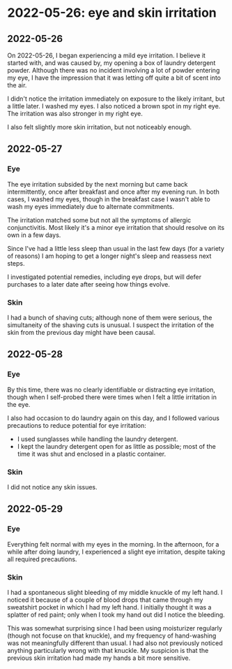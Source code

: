 # 2022-05-26: eye and skin irritation

## 2022-05-26

On 2022-05-26, I began experiencing a mild eye irritation. I believe
it started with, and was caused by, my opening a box of laundry
detergent powder. Although there was no incident involving a lot of
powder entering my eye, I have the impression that it was letting off
quite a bit of scent into the air.

I didn't notice the irritation immediately on exposure to the likely
irritant, but a little later. I washed my eyes. I also noticed a brown
spot in my right eye. The irritation was also stronger in my right
eye.

I also felt slightly more skin irritation, but not noticeably enough.

## 2022-05-27

### Eye

The eye irritation subsided by the next morning but came back
intermittently, once after breakfast and once after my evening run. In
both cases, I washed my eyes, though in the breakfast case I wasn't
able to wash my eyes immediately due to alternate commitments.

The irritation matched some but not all the symptoms of allergic
conjunctivitis. Most likely it's a minor eye irritation that should
resolve on its own in a few days.

Since I've had a little less sleep than usual in the last few days
(for a variety of reasons) I am hoping to get a longer night's sleep
and reassess next steps.

I investigated potential remedies, including eye drops, but will defer
purchases to a later date after seeing how things evolve.

### Skin

I had a bunch of shaving cuts; although none of them were serious, the
simultaneity of the shaving cuts is unusual. I suspect the irritation
of the skin from the previous day might have been causal.

## 2022-05-28

### Eye

By this time, there was no clearly identifiable or distracting eye
irritation, though when I self-probed there were times when I felt a
little irritation in the eye.

I also had occasion to do laundry again on this day, and I followed
various precautions to reduce potential for eye irritation:

* I used sunglasses while handling the laundry detergent.
* I kept the laundry detergent open for as little as possible; most of
  the time it was shut and enclosed in a plastic container.

### Skin

I did not notice any skin issues.

## 2022-05-29

### Eye

Everything felt normal with my eyes in the morning. In the afternoon,
for a while after doing laundry, I experienced a slight eye
irritation, despite taking all required precautions.

### Skin

I had a spontaneous slight bleeding of my middle knuckle of my left
hand. I noticed it because of a couple of blood drops that came
through my sweatshirt pocket in which I had my left hand. I initially
thought it was a splatter of red paint; only when I took my hand out
did I notice the bleeding.

This was somewhat surprising since I had been using moisturizer
regularly (though not focuse on that knuckle), and my frequency of
hand-washing was not meaningfully different than usual. I had also not
previously noticed anything particularly wrong with that knuckle. My
suspicion is that the previous skin irritation had made my hands a bit
more sensitive.
